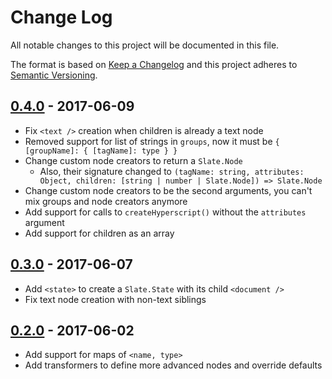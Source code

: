 # Change Log
All notable changes to this project will be documented in this file.

The format is based on [Keep a Changelog](http://keepachangelog.com/) and this project adheres to [Semantic Versioning](http://semver.org/).

## [0.4.0](https://github.com/GitbookIO/slate-sugar/compare/0.3.0...0.4.0) - 2017-06-09

- Fix `<text />` creation when children is already a text node
- Removed support for list of strings in `groups`, now it must be `{ [groupName]: { [tagName]: type } }`
- Change custom node creators to return a `Slate.Node`
    - Also, their signature changed to `(tagName: string, attributes: Object, children: [string | number | Slate.Node]) => Slate.Node`
- Change custom node creators to be the second arguments, you can't mix groups and node creators anymore
- Add support for calls to `createHyperscript()` without the `attributes` argument
- Add support for children as an array

## [0.3.0](https://github.com/GitbookIO/slate-sugar/compare/0.2.0...0.3.0) - 2017-06-07

- Add `<state>` to create a `Slate.State` with its child `<document />`
- Fix text node creation with non-text siblings

## [0.2.0](https://github.com/GitbookIO/slate-sugar/compare/0.1.0...0.2.0) - 2017-06-02

- Add support for maps of `<name, type>`
- Add transformers to define more advanced nodes and override defaults
